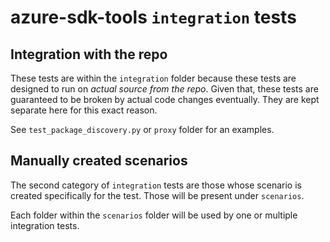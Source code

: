 # azure-sdk-tools `integration` tests

## Integration with the repo

These tests are within the `integration` folder because these tests are designed to run on _actual source from the repo_. Given that, these tests are guaranteed to be broken by actual code changes eventually. They are kept separate here for this exact reason.

See `test_package_discovery.py` or `proxy` folder for an examples.

## Manually created scenarios

The second category of `integration` tests are those whose scenario is created specifically for the test. Those will be present under `scenarios`.

Each folder within the `scenarios` folder will be used by one or multiple integration tests.




